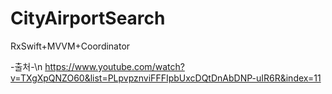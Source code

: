 # CityAirportSearch
RxSwift+MVVM+Coordinator

-출처-\n
https://www.youtube.com/watch?v=TXgXpQNZO60&list=PLpvpznviFFFIpbUxcDQtDnAbDNP-uIR6R&index=11
